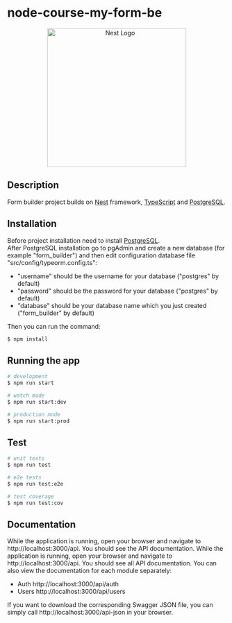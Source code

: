 # node-course-my-form-be

<p align="center">
  <a href="http://nestjs.com/" target="blank"><img src="https://nestjs.com/img/logo_text.svg" width="320" alt="Nest Logo" /></a>
</p>

## Description

Form builder project builds on [Nest](https://github.com/nestjs/nest) framework, [TypeScript](https://github.com/microsoft/TypeScript) and [PostgreSQL](https://github.com/postgres/postgres).

## Installation
Before project installation need to install [PostgreSQL](https://www.postgresql.org/download/). <br>
After PostgreSQL installation go to pgAdmin and create a new database (for example "form_builder") and then edit configuration database file "src/config/typeorm.config.ts":
  - "username" should be the username for your database ("postgres" by default)
  - "password" should be the password for your database ("postgres" by default)
  - "database" should be your database name which you just created ("form_builder" by default)

Then you can run the command:
```bash
$ npm install
```

## Running the app

```bash
# development
$ npm run start

# watch mode
$ npm run start:dev

# production mode
$ npm run start:prod
```

## Test

```bash
# unit tests
$ npm run test

# e2e tests
$ npm run test:e2e

# test coverage
$ npm run test:cov
```

## Documentation
While the application is running, open your browser and navigate to http://localhost:3000/api. You should see the API documentation.
While the application is running, open your browser and navigate to http://localhost:3000/api. You should see all API documentation.
You can also view the documentation for each module separately:
  - Auth http://localhost:3000/api/auth
  - Users http://localhost:3000/api/users

If you want to download the corresponding Swagger JSON file, you can simply call http://localhost:3000/api-json in your browser.